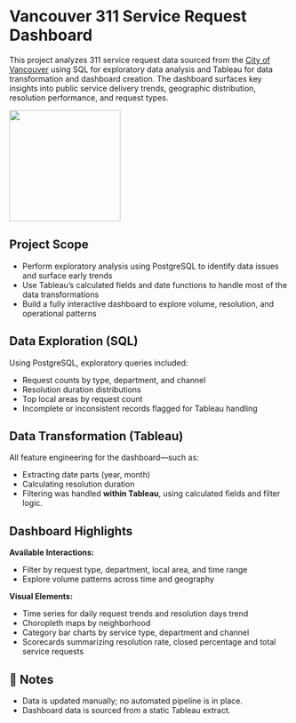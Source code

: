 # Vancouver 311 Service Request Dashboard

This project analyzes 311 service request data sourced from the [City of Vancouver](https://opendata.vancouver.ca/explore/dataset/3-1-1-service-requests/information/?disjunctive.service_request_type&disjunctive.status&disjunctive.channel&disjunctive.local_area&disjunctive.department&disjunctive.closure_reason) using SQL for exploratory data analysis and Tableau for data transformation and dashboard creation. The dashboard surfaces key insights into public service delivery trends, geographic distribution, resolution performance, and request types.

<a href="https://public.tableau.com/app/profile/nadim.khan2804/viz/311_van_complaints/Dashboard1">
  <img src="https://img.shields.io/badge/View-Tableau%20Dashboard-blue" width="200"/>
</a>

## Project Scope

- Perform exploratory analysis using PostgreSQL to identify data issues and surface early trends
- Use Tableau’s calculated fields and date functions to handle most of the data transformations
- Build a fully interactive dashboard to explore volume, resolution, and operational patterns

## Data Exploration (SQL)

Using PostgreSQL, exploratory queries included:
- Request counts by type, department, and channel
- Resolution duration distributions
- Top local areas by request count
- Incomplete or inconsistent records flagged for Tableau handling

## Data Transformation (Tableau)

All feature engineering for the dashboard—such as:
- Extracting date parts (year, month)
- Calculating resolution duration
- Filtering
was handled **within Tableau**, using calculated fields and filter logic.

## Dashboard Highlights

**Available Interactions:**
- Filter by request type, department, local area, and time range
- Explore volume patterns across time and geography

**Visual Elements:**
- Time series for daily request trends and resolution days trend
- Choropleth maps by neighborhood
- Category bar charts by service type, department and channel
- Scorecards summarizing resolution rate, closed percentage and total service requests

## 📝 Notes

- Data is updated manually; no automated pipeline is in place.
- Dashboard data is sourced from a static Tableau extract.

